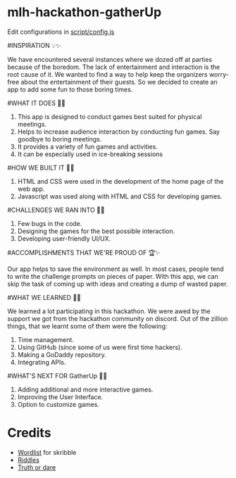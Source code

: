 # mlh-hackathon-gatherUp

Edit configurations in [script/config.js](script/config.js)



#INSPIRATION 💡✨

We have encountered several instances where we dozed off at parties because of the boredom. The lack of entertainment and interaction is the root cause of it. We wanted to find a way to help keep the organizers worry-free about the entertainment of their guests. So we decided to create an app to add some fun to those boring times.

#WHAT IT DOES 🚩✨

1. This app is designed to conduct games best suited for physical meetings. 
2. Helps to increase audience interaction by conducting fun games. Say goodbye to boring 
    meetings. 
3. It provides a variety of fun games and activities. 
4. It can be especially used in ice-breaking sessions

#HOW WE BUILT IT 🧱✨

1. HTML and CSS were used in the development of the home page of the web app.
2. Javascript was used along with HTML and CSS for developing games.

#CHALLENGES WE RAN INTO 🧗✨

1. Few bugs in the code.
2. Designing the games for the best possible interaction.
3. Developing user-friendly UI/UX.

#ACCOMPLISHMENTS THAT WE'RE PROUD OF 🏆✨

Our app helps to save the environment as well. In most cases, people tend to write the challenge prompts on pieces of paper. With this app, we can skip the task of coming up with ideas and creating a dump of wasted paper.

#WHAT WE LEARNED  🏫✨

We learned a lot participating in this hackathon. We were awed by the support we got from the hackathon community on discord. Out of the zillion things, that we learnt some of them were the following:

1. Time management. 
2. Using GitHub (since some of us were first time hackers).
3. Making a GoDaddy repository. 
4. Integrating APIs.

#WHAT'S NEXT FOR GatherUp 🔮✨

1. Adding additional and more interactive games.
2. Improving the User Interface.
3. Option to customize games.



# Credits
- [Wordlist](https://gist.github.com/mvark/9e0682c62d75625441f6ded366245203) for skribble
- [Riddles](https://github.com/nkilm/riddles-api/blob/main/data/riddles.json)
- [Truth or dare](https://raw.githubusercontent.com/sylhare/Truth-or-Dare/master/src/output.json)
